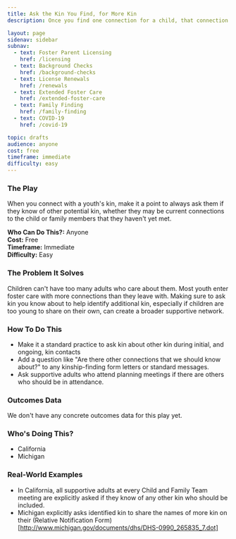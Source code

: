 ```yaml
---
title: Ask the Kin You Find, for More Kin
description: Once you find one connection for a child, that connection can be the key to finding others.

layout: page
sidenav: sidebar
subnav:
  - text: Foster Parent Licensing
    href: /licensing
  - text: Background Checks
    href: /background-checks
  - text: License Renewals
    href: /renewals
  - text: Extended Foster Care
    href: /extended-foster-care
  - text: Family Finding
    href: /family-finding
  - text: COVID-19
    href: /covid-19

topic: drafts
audience: anyone
cost: free
timeframe: immediate
difficulty: easy
---
```



### The Play

When you connect with a youth's kin, make it a point to always ask them if they know of other potential kin, whether they may be current connections to the child or family members that they haven't yet met.

**Who Can Do This?:**
Anyone<br />
**Cost:**
Free<br />
**Timeframe:**
Immediate<br />
**Difficulty:**
Easy<br />

### The Problem It Solves

Children can't have too many adults who care about them. Most youth enter foster care with more connections than they leave with. Making sure to ask kin you know about to help identify additional kin, especially if children are too young to share on their own, can create a broader supportive network.

### How To Do This

* Make it a standard practice to ask kin about other kin during initial, and ongoing, kin contacts
* Add a question like "Are there other connections that we should know about?" to any kinship-finding form letters or standard messages.
* Ask supportive adults who attend planning meetings if there are others who should be in attendance.


### Outcomes Data

We don't have any concrete outcomes data for this play yet.

### Who's Doing This?

* California
* Michigan

### Real-World Examples

* In California, all supportive adults at every Child and Family Team meeting are explicitly asked if they know of any other kin who should be included.
* Michigan explicitly asks identified kin to share the names of more kin on their (Relative Notification Form)[http://www.michigan.gov/documents/dhs/DHS-0990_265835_7.dot]